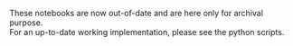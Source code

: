 These notebooks are now out-of-date and are here only for archival purpose.  
For an up-to-date working implementation, please see the python scripts. 
